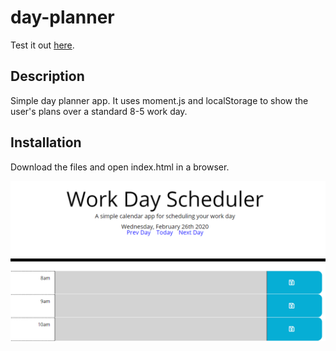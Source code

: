 # day-planner

Test it out [here](https://guyfromhere.github.io/day-planner/).

## Description

Simple day planner app. It uses moment.js and localStorage to show the user's plans over a standard 8-5 work day.

## Installation

Download the files and open index.html in a browser.

![Day Planner](planner.png)
